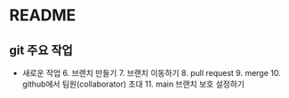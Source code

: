 # README

## git 주요 작업
- 새로운 작업
    6. 브랜치 만들기
    7. 브랜치 이동하기
    8. pull request
    9. merge
    10. github에서 팀원(collaborator) 초대
    11. main 브랜치 보호 설정하기  
